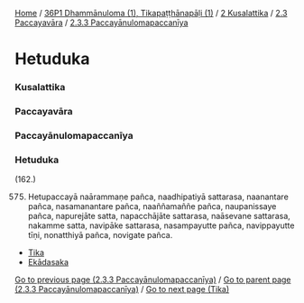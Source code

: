 
[Home](/) / [36P1 Dhammānuloma (1), Tikapaṭṭhānapāḷi (1)](/tipitaka/36P1.md) / [2 Kusalattika](/tipitaka/36P1/2.md) / [2.3 Paccayavāra](/tipitaka/36P1/2/2.3.md) / [2.3.3 Paccayānulomapaccanīya](/tipitaka/36P1/2/2.3/2.3.3.md)

# Hetuduka

### Kusalattika

### Paccayavāra

### Paccayānulomapaccanīya

### Hetuduka

(162.)

575. Hetupaccayā naārammaṇe pañca, naadhipatiyā sattarasa, naanantare pañca, nasamanantare pañca, naaññamaññe pañca, naupanissaye pañca, napurejāte satta, napacchājāte sattarasa, naāsevane sattarasa, nakamme satta, navipāke sattarasa, nasampayutte pañca, navippayutte tīṇi, nonatthiyā pañca, novigate pañca.

* [Tika](/tipitaka/36P1/2/2.3/2.3.3/Hetuduka/Tika.md)
* [Ekādasaka](/tipitaka/36P1/2/2.3/2.3.3/Hetuduka/Ekadasaka.md)

[Go to previous page (2.3.3 Paccayānulomapaccanīya)](/tipitaka/36P1/2/2.3/2.3.3.md) / [Go to parent page (2.3.3 Paccayānulomapaccanīya)](/tipitaka/36P1/2/2.3/2.3.3.md) / [Go to next page (Tika)](/tipitaka/36P1/2/2.3/2.3.3/Hetuduka/Tika.md)


